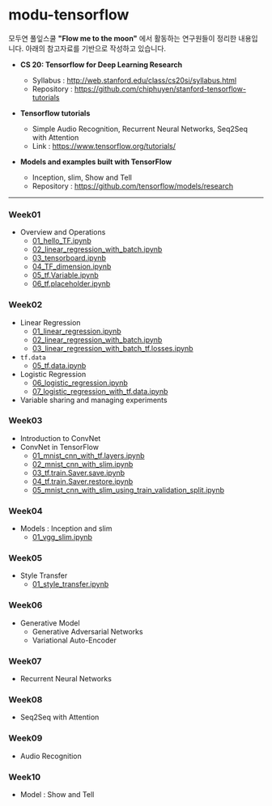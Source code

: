 # modu-tensorflow
모두연 풀잎스쿨 **"Flow me to the moon"** 에서 활동하는 연구원들이 정리한 내용입니다.
아래의 참고자료를 기반으로 작성하고 있습니다.

- **CS 20: Tensorflow for Deep Learning Research**
  - Syllabus : http://web.stanford.edu/class/cs20si/syllabus.html
  - Repository : https://github.com/chiphuyen/stanford-tensorflow-tutorials


- **Tensorflow tutorials**
  - Simple Audio Recognition, Recurrent Neural Networks, Seq2Seq with Attention
  - Link : https://www.tensorflow.org/tutorials/


- **Models and examples built with TensorFlow**
  -  Inception, slim, Show and Tell
  -  Repository : https://github.com/tensorflow/models/research

---
### Week01
- Overview and Operations
  - [01_hello_TF.ipynb](https://nbviewer.jupyter.org/github/modulabs/modu-tensorflow/blob/master/week01/01_hello_TF.ipynb)
  - [02_linear_regression_with_batch.ipynb](https://nbviewer.jupyter.org/github/modulabs/modu-tensorflow/blob/master/week01/02_linear_regression_with_batch.ipynb)
  - [03_tensorboard.ipynb](https://nbviewer.jupyter.org/github/modulabs/modu-tensorflow/blob/master/week01/03_tensorboard.ipynb)
  - [04_TF_dimension.ipynb](https://nbviewer.jupyter.org/github/modulabs/modu-tensorflow/blob/master/week01/04_TF_dimension.ipynb)
  - [05_tf.Variable.ipynb](https://nbviewer.jupyter.org/github/modulabs/modu-tensorflow/blob/master/week01/05_tf.Variable.ipynb)
  - [06_tf.placeholder.ipynb](https://nbviewer.jupyter.org/github/modulabs/modu-tensorflow/blob/master/week01/06_tf.placeholder.ipynb)

### Week02
- Linear Regression
  - [01_linear_regression.ipynb](https://nbviewer.jupyter.org/github/modulabs/modu-tensorflow/blob/master/week02/01_linear_regression.ipynb)
  - [02_linear_regression_with_batch.ipynb](https://nbviewer.jupyter.org/github/modulabs/modu-tensorflow/blob/master/week02/02_linear_regression_with_batch.ipynb)
  - [03_linear_regression_with_batch_tf.losses.ipynb](https://nbviewer.jupyter.org/github/modulabs/modu-tensorflow/blob/master/week02/03_linear_regression_with_batch_tf.losses.ipynb)
- `tf.data`
  - [05_tf.data.ipynb](https://nbviewer.jupyter.org/github/modulabs/modu-tensorflow/blob/master/week02/05_tf.data.ipynb)
- Logistic Regression
  - [06_logistic_regression.ipynb](https://nbviewer.jupyter.org/github/modulabs/modu-tensorflow/blob/master/week02/06_logistic_regression.ipynb)
  - [07_logistic_regression_with_tf.data.ipynb](https://nbviewer.jupyter.org/github/modulabs/modu-tensorflow/blob/master/week02/07_logistic_regression_with_tf.data.ipynb)
- Variable sharing and managing experiments

### Week03
- Introduction to ConvNet
- ConvNet in TensorFlow
  - [01_mnist_cnn_with_tf.layers.ipynb](https://nbviewer.jupyter.org/github/modulabs/modu-tensorflow/blob/master/week03/01_mnist_cnn_with_tf.layers.ipynb)
  - [02_mnist_cnn_with_slim.ipynb](https://nbviewer.jupyter.org/github/modulabs/modu-tensorflow/blob/master/week03/02_mnist_cnn_with_slim.ipynb)
  - [03_tf.train.Saver.save.ipynb](https://nbviewer.jupyter.org/github/modulabs/modu-tensorflow/blob/master/week03/03_tf.train.Saver.save.ipynb)
  - [04_tf.train.Saver.restore.ipynb](https://nbviewer.jupyter.org/github/modulabs/modu-tensorflow/blob/master/week03/04_tf.train.Saver.restore.ipynb)
  - [05_mnist_cnn_with_slim_using_train_validation_split.ipynb](https://nbviewer.jupyter.org/github/modulabs/modu-tensorflow/blob/master/week03/05_mnist_cnn_with_slim_using_train_validation_split.ipynb)

### Week04
- Models : Inception and slim
  - [01_vgg_slim.ipynb](https://nbviewer.jupyter.org/github/modulabs/modu-tensorflow/blob/master/week04/01_vgg_slim.ipynb)

### Week05
- Style Transfer
  - [01_style_transfer.ipynb](https://nbviewer.jupyter.org/github/modulabs/modu-tensorflow/blob/master/week05/01_style_transfer.ipynb)

### Week06
- Generative Model
  - Generative Adversarial Networks
  - Variational Auto-Encoder

### Week07
- Recurrent Neural Networks

### Week08
- Seq2Seq with Attention

### Week09
- Audio Recognition

### Week10
- Model : Show and Tell
